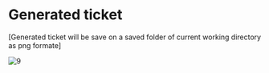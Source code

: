 # Generated ticket
[Generated ticket will be save on a saved folder of current working directory as png formate]

![9](https://user-images.githubusercontent.com/100506477/210617567-cbe80402-ba17-46df-aebb-4f79556305c2.png)
